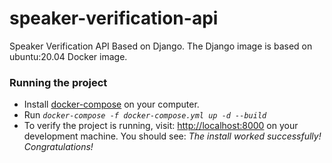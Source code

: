 # speaker-verification-api
Speaker Verification API Based on Django. The Django image is based on ubuntu:20.04 Docker image. 

### Running the project

 - Install [docker-compose](https://docs.docker.com/compose/install/) on your computer. 
 - Run *`docker-compose -f docker-compose.yml up -d --build`*
 - To verify the project is running, visit: [http://localhost:8000](http://localhost:8000) on your development machine. You should see: *The install worked successfully! Congratulations!*
